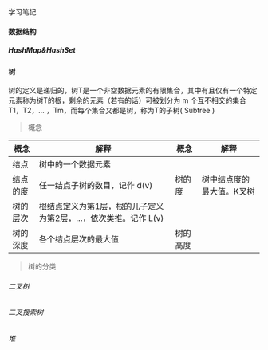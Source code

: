 学习笔记

#### 数据结构

##### HashMap&HashSet





#### 树

树的定义是递归的，树T是一个非空数据元素的有限集合，其中有且仅有一个特定元素称为树T的根，剩余的元素（若有的话）可被划分为 m 个互不相交的集合 T1，T2，... ，Tm，而每个集合又都是树，称为T的子树( Subtree ) 

> 概念

| 概念     | 解释                                                         | 概念     | 解释                      |
| -------- | ------------------------------------------------------------ | -------- | ------------------------- |
| 结点     | 树中的一个数据元素                                           |          |                           |
| 结点的度 | 任一结点子树的数目，记作 d(v)                                | 树的度   | 树中结点度的最大值。K叉树 |
| 树的层次 | 根结点定义为第1层，根的儿子定义为第2层，...，依次类推。记作 L(v) |          |                           |
| 树的深度 | 各个结点层次的最大值                                         | 树的高度 |                           |

> 树的分类



###### 二叉树



###### 二叉搜索树





###### 堆






